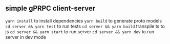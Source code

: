 ## simple gPRPC client-server

`yarn install` to install dependencies
`yarn build` to generate proto models
`cd server && yarn test` to run tests
`cd server && yarn build` transpile ts to js
`cd server && yarn start` to run server
`cd server && yarn dev` to run server in dev mode
